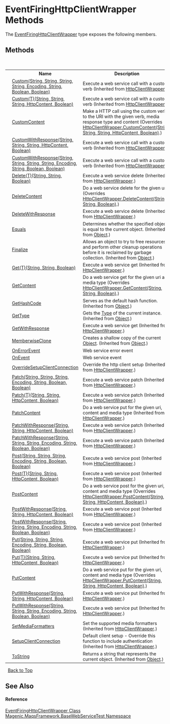 # EventFiringHttpClientWrapper Methods
 

The <a href="#/MAQS_4/WebServices_AUTOGENERATED/EventFiringHttpClientWrapper_Class">EventFiringHttpClientWrapper</a> type exposes the following members.


## Methods
&nbsp;<table><tr><th></th><th>Name</th><th>Description</th></tr><tr><td>![Public method](media/pubmethod.gif "Public method")</td><td><a href="#/MAQS_4/WebServices_AUTOGENERATED/HttpClientWrapper-Custom_Method_(String,_String,_String,_String,_Encoding,_String,_Boolean,_Boolean)">Custom(String, String, String, String, Encoding, String, Boolean, Boolean)</a></td><td>
Execute a web service call with a custom verb
 (Inherited from <a href="#/MAQS_4/WebServices_AUTOGENERATED/HttpClientWrapper_Class">HttpClientWrapper</a>.)</td></tr><tr><td>![Public method](media/pubmethod.gif "Public method")</td><td><a href="#/MAQS_4/WebServices_AUTOGENERATED/HttpClientWrapper-Custom('T')_Method_(String,_String,_String,_HttpContent,_Boolean)">Custom(T)(String, String, String, HttpContent, Boolean)</a></td><td>
Execute a web service call with a custom verb
 (Inherited from <a href="#/MAQS_4/WebServices_AUTOGENERATED/HttpClientWrapper_Class">HttpClientWrapper</a>.)</td></tr><tr><td>![Protected method](media/protmethod.gif "Protected method")</td><td><a href="#/MAQS_4/WebServices_AUTOGENERATED/EventFiringHttpClientWrapper-CustomContent_Method">CustomContent</a></td><td>
Make a HTTP call using the custom verb to the URI with the given verb, media response type and content
 (Overrides <a href="#/MAQS_4/WebServices_AUTOGENERATED/HttpClientWrapper-CustomContent_Method">HttpClientWrapper.CustomContent(String, String, String, HttpContent, Boolean)</a>.)</td></tr><tr><td>![Public method](media/pubmethod.gif "Public method")![Code example](media/CodeExample.png "Code example")</td><td><a href="#/MAQS_4/WebServices_AUTOGENERATED/HttpClientWrapper-CustomWithResponse_Method_(String,_String,_String,_HttpContent,_Boolean)">CustomWithResponse(String, String, String, HttpContent, Boolean)</a></td><td>
Execute a web service call with a custom verb
 (Inherited from <a href="#/MAQS_4/WebServices_AUTOGENERATED/HttpClientWrapper_Class">HttpClientWrapper</a>.)</td></tr><tr><td>![Public method](media/pubmethod.gif "Public method")![Code example](media/CodeExample.png "Code example")</td><td><a href="#/MAQS_4/WebServices_AUTOGENERATED/HttpClientWrapper-CustomWithResponse_Method_(String,_String,_String,_String,_Encoding,_String,_Boolean,_Boolean)">CustomWithResponse(String, String, String, String, Encoding, String, Boolean, Boolean)</a></td><td>
Execute a web service call with a custom verb
 (Inherited from <a href="#/MAQS_4/WebServices_AUTOGENERATED/HttpClientWrapper_Class">HttpClientWrapper</a>.)</td></tr><tr><td>![Public method](media/pubmethod.gif "Public method")![Code example](media/CodeExample.png "Code example")</td><td><a href="#/MAQS_4/WebServices_AUTOGENERATED/HttpClientWrapper-Delete('T')_Method_(String,_String,_Boolean)">Delete(T)(String, String, Boolean)</a></td><td>
Execute a web service delete
 (Inherited from <a href="#/MAQS_4/WebServices_AUTOGENERATED/HttpClientWrapper_Class">HttpClientWrapper</a>.)</td></tr><tr><td>![Protected method](media/protmethod.gif "Protected method")</td><td><a href="#/MAQS_4/WebServices_AUTOGENERATED/EventFiringHttpClientWrapper-DeleteContent_Method">DeleteContent</a></td><td>
Do a web service delete for the given uri
 (Overrides <a href="#/MAQS_4/WebServices_AUTOGENERATED/HttpClientWrapper-DeleteContent_Method">HttpClientWrapper.DeleteContent(String, String, Boolean)</a>.)</td></tr><tr><td>![Public method](media/pubmethod.gif "Public method")![Code example](media/CodeExample.png "Code example")</td><td><a href="#/MAQS_4/WebServices_AUTOGENERATED/HttpClientWrapper-DeleteWithResponse_Method">DeleteWithResponse</a></td><td>
Execute a web service delete
 (Inherited from <a href="#/MAQS_4/WebServices_AUTOGENERATED/HttpClientWrapper_Class">HttpClientWrapper</a>.)</td></tr><tr><td>![Public method](media/pubmethod.gif "Public method")</td><td><a href="http://msdn2.microsoft.com/en-us/library/bsc2ak47" target="_blank">Equals</a></td><td>
Determines whether the specified object is equal to the current object.
 (Inherited from <a href="http://msdn2.microsoft.com/en-us/library/e5kfa45b" target="_blank">Object</a>.)</td></tr><tr><td>![Protected method](media/protmethod.gif "Protected method")</td><td><a href="http://msdn2.microsoft.com/en-us/library/4k87zsw7" target="_blank">Finalize</a></td><td>
Allows an object to try to free resources and perform other cleanup operations before it is reclaimed by garbage collection.
 (Inherited from <a href="http://msdn2.microsoft.com/en-us/library/e5kfa45b" target="_blank">Object</a>.)</td></tr><tr><td>![Public method](media/pubmethod.gif "Public method")![Code example](media/CodeExample.png "Code example")</td><td><a href="#/MAQS_4/WebServices_AUTOGENERATED/HttpClientWrapper-Get('T')_Method_(String,_String,_Boolean)">Get(T)(String, String, Boolean)</a></td><td>
Execute a web service get
 (Inherited from <a href="#/MAQS_4/WebServices_AUTOGENERATED/HttpClientWrapper_Class">HttpClientWrapper</a>.)</td></tr><tr><td>![Protected method](media/protmethod.gif "Protected method")</td><td><a href="#/MAQS_4/WebServices_AUTOGENERATED/EventFiringHttpClientWrapper-GetContent_Method">GetContent</a></td><td>
Do a web service get for the given uri and media type
 (Overrides <a href="#/MAQS_4/WebServices_AUTOGENERATED/HttpClientWrapper-GetContent_Method">HttpClientWrapper.GetContent(String, String, Boolean)</a>.)</td></tr><tr><td>![Public method](media/pubmethod.gif "Public method")</td><td><a href="http://msdn2.microsoft.com/en-us/library/zdee4b3y" target="_blank">GetHashCode</a></td><td>
Serves as the default hash function.
 (Inherited from <a href="http://msdn2.microsoft.com/en-us/library/e5kfa45b" target="_blank">Object</a>.)</td></tr><tr><td>![Public method](media/pubmethod.gif "Public method")</td><td><a href="http://msdn2.microsoft.com/en-us/library/dfwy45w9" target="_blank">GetType</a></td><td>
Gets the <a href="http://msdn2.microsoft.com/en-us/library/42892f65" target="_blank">Type</a> of the current instance.
 (Inherited from <a href="http://msdn2.microsoft.com/en-us/library/e5kfa45b" target="_blank">Object</a>.)</td></tr><tr><td>![Public method](media/pubmethod.gif "Public method")![Code example](media/CodeExample.png "Code example")</td><td><a href="#/MAQS_4/WebServices_AUTOGENERATED/HttpClientWrapper-GetWithResponse_Method">GetWithResponse</a></td><td>
Execute a web service get
 (Inherited from <a href="#/MAQS_4/WebServices_AUTOGENERATED/HttpClientWrapper_Class">HttpClientWrapper</a>.)</td></tr><tr><td>![Protected method](media/protmethod.gif "Protected method")</td><td><a href="http://msdn2.microsoft.com/en-us/library/57ctke0a" target="_blank">MemberwiseClone</a></td><td>
Creates a shallow copy of the current <a href="http://msdn2.microsoft.com/en-us/library/e5kfa45b" target="_blank">Object</a>.
 (Inherited from <a href="http://msdn2.microsoft.com/en-us/library/e5kfa45b" target="_blank">Object</a>.)</td></tr><tr><td>![Protected method](media/protmethod.gif "Protected method")</td><td><a href="#/MAQS_4/WebServices_AUTOGENERATED/EventFiringHttpClientWrapper-OnErrorEvent_Method">OnErrorEvent</a></td><td>
Web service error event</td></tr><tr><td>![Protected method](media/protmethod.gif "Protected method")</td><td><a href="#/MAQS_4/WebServices_AUTOGENERATED/EventFiringHttpClientWrapper-OnEvent_Method">OnEvent</a></td><td>
Web service event</td></tr><tr><td>![Public method](media/pubmethod.gif "Public method")</td><td><a href="#/MAQS_4/WebServices_AUTOGENERATED/HttpClientWrapper-OverrideSetupClientConnection_Method">OverrideSetupClientConnection</a></td><td>
Override the http client setup
 (Inherited from <a href="#/MAQS_4/WebServices_AUTOGENERATED/HttpClientWrapper_Class">HttpClientWrapper</a>.)</td></tr><tr><td>![Public method](media/pubmethod.gif "Public method")![Code example](media/CodeExample.png "Code example")</td><td><a href="#/MAQS_4/WebServices_AUTOGENERATED/HttpClientWrapper-Patch_Method_(String,_String,_String,_Encoding,_String,_Boolean,_Boolean)">Patch(String, String, String, Encoding, String, Boolean, Boolean)</a></td><td>
Execute a web service patch
 (Inherited from <a href="#/MAQS_4/WebServices_AUTOGENERATED/HttpClientWrapper_Class">HttpClientWrapper</a>.)</td></tr><tr><td>![Public method](media/pubmethod.gif "Public method")![Code example](media/CodeExample.png "Code example")</td><td><a href="#/MAQS_4/WebServices_AUTOGENERATED/HttpClientWrapper-Patch('T')_Method_(String,_String,_HttpContent,_Boolean)">Patch(T)(String, String, HttpContent, Boolean)</a></td><td>
Execute a web service patch
 (Inherited from <a href="#/MAQS_4/WebServices_AUTOGENERATED/HttpClientWrapper_Class">HttpClientWrapper</a>.)</td></tr><tr><td>![Protected method](media/protmethod.gif "Protected method")</td><td><a href="#/MAQS_4/WebServices_AUTOGENERATED/HttpClientWrapper-PatchContent_Method">PatchContent</a></td><td>
Do a web service put for the given uri, content and media type
 (Inherited from <a href="#/MAQS_4/WebServices_AUTOGENERATED/HttpClientWrapper_Class">HttpClientWrapper</a>.)</td></tr><tr><td>![Public method](media/pubmethod.gif "Public method")![Code example](media/CodeExample.png "Code example")</td><td><a href="#/MAQS_4/WebServices_AUTOGENERATED/HttpClientWrapper-PatchWithResponse_Method_(String,_String,_HttpContent,_Boolean)">PatchWithResponse(String, String, HttpContent, Boolean)</a></td><td>
Execute a web service patch
 (Inherited from <a href="#/MAQS_4/WebServices_AUTOGENERATED/HttpClientWrapper_Class">HttpClientWrapper</a>.)</td></tr><tr><td>![Public method](media/pubmethod.gif "Public method")![Code example](media/CodeExample.png "Code example")</td><td><a href="#/MAQS_4/WebServices_AUTOGENERATED/HttpClientWrapper-PatchWithResponse_Method_(String,_String,_String,_Encoding,_String,_Boolean,_Boolean)">PatchWithResponse(String, String, String, Encoding, String, Boolean, Boolean)</a></td><td>
Execute a web service patch
 (Inherited from <a href="#/MAQS_4/WebServices_AUTOGENERATED/HttpClientWrapper_Class">HttpClientWrapper</a>.)</td></tr><tr><td>![Public method](media/pubmethod.gif "Public method")![Code example](media/CodeExample.png "Code example")</td><td><a href="#/MAQS_4/WebServices_AUTOGENERATED/HttpClientWrapper-Post_Method_(String,_String,_String,_Encoding,_String,_Boolean,_Boolean)">Post(String, String, String, Encoding, String, Boolean, Boolean)</a></td><td>
Execute a web service post
 (Inherited from <a href="#/MAQS_4/WebServices_AUTOGENERATED/HttpClientWrapper_Class">HttpClientWrapper</a>.)</td></tr><tr><td>![Public method](media/pubmethod.gif "Public method")![Code example](media/CodeExample.png "Code example")</td><td><a href="#/MAQS_4/WebServices_AUTOGENERATED/HttpClientWrapper-Post('T')_Method_(String,_String,_HttpContent,_Boolean)">Post(T)(String, String, HttpContent, Boolean)</a></td><td>
Execute a web service post
 (Inherited from <a href="#/MAQS_4/WebServices_AUTOGENERATED/HttpClientWrapper_Class">HttpClientWrapper</a>.)</td></tr><tr><td>![Protected method](media/protmethod.gif "Protected method")</td><td><a href="#/MAQS_4/WebServices_AUTOGENERATED/EventFiringHttpClientWrapper-PostContent_Method">PostContent</a></td><td>
Do a web service post for the given uri, content and media type
 (Overrides <a href="#/MAQS_4/WebServices_AUTOGENERATED/HttpClientWrapper-PostContent_Method">HttpClientWrapper.PostContent(String, String, HttpContent, Boolean)</a>.)</td></tr><tr><td>![Public method](media/pubmethod.gif "Public method")![Code example](media/CodeExample.png "Code example")</td><td><a href="#/MAQS_4/WebServices_AUTOGENERATED/HttpClientWrapper-PostWithResponse_Method_(String,_String,_HttpContent,_Boolean)">PostWithResponse(String, String, HttpContent, Boolean)</a></td><td>
Execute a web service post
 (Inherited from <a href="#/MAQS_4/WebServices_AUTOGENERATED/HttpClientWrapper_Class">HttpClientWrapper</a>.)</td></tr><tr><td>![Public method](media/pubmethod.gif "Public method")![Code example](media/CodeExample.png "Code example")</td><td><a href="#/MAQS_4/WebServices_AUTOGENERATED/HttpClientWrapper-PostWithResponse_Method_(String,_String,_String,_Encoding,_String,_Boolean,_Boolean)">PostWithResponse(String, String, String, Encoding, String, Boolean, Boolean)</a></td><td>
Execute a web service post
 (Inherited from <a href="#/MAQS_4/WebServices_AUTOGENERATED/HttpClientWrapper_Class">HttpClientWrapper</a>.)</td></tr><tr><td>![Public method](media/pubmethod.gif "Public method")![Code example](media/CodeExample.png "Code example")</td><td><a href="#/MAQS_4/WebServices_AUTOGENERATED/HttpClientWrapper-Put_Method_(String,_String,_String,_Encoding,_String,_Boolean,_Boolean)">Put(String, String, String, Encoding, String, Boolean, Boolean)</a></td><td>
Execute a web service put
 (Inherited from <a href="#/MAQS_4/WebServices_AUTOGENERATED/HttpClientWrapper_Class">HttpClientWrapper</a>.)</td></tr><tr><td>![Public method](media/pubmethod.gif "Public method")![Code example](media/CodeExample.png "Code example")</td><td><a href="#/MAQS_4/WebServices_AUTOGENERATED/HttpClientWrapper-Put('T')_Method_(String,_String,_HttpContent,_Boolean)">Put(T)(String, String, HttpContent, Boolean)</a></td><td>
Execute a web service put
 (Inherited from <a href="#/MAQS_4/WebServices_AUTOGENERATED/HttpClientWrapper_Class">HttpClientWrapper</a>.)</td></tr><tr><td>![Protected method](media/protmethod.gif "Protected method")</td><td><a href="#/MAQS_4/WebServices_AUTOGENERATED/EventFiringHttpClientWrapper-PutContent_Method">PutContent</a></td><td>
Do a web service put for the given uri, content and media type
 (Overrides <a href="#/MAQS_4/WebServices_AUTOGENERATED/HttpClientWrapper-PutContent_Method">HttpClientWrapper.PutContent(String, String, HttpContent, Boolean)</a>.)</td></tr><tr><td>![Public method](media/pubmethod.gif "Public method")![Code example](media/CodeExample.png "Code example")</td><td><a href="#/MAQS_4/WebServices_AUTOGENERATED/HttpClientWrapper-PutWithResponse_Method_(String,_String,_HttpContent,_Boolean)">PutWithResponse(String, String, HttpContent, Boolean)</a></td><td>
Execute a web service put
 (Inherited from <a href="#/MAQS_4/WebServices_AUTOGENERATED/HttpClientWrapper_Class">HttpClientWrapper</a>.)</td></tr><tr><td>![Public method](media/pubmethod.gif "Public method")![Code example](media/CodeExample.png "Code example")</td><td><a href="#/MAQS_4/WebServices_AUTOGENERATED/HttpClientWrapper-PutWithResponse_Method_(String,_String,_String,_Encoding,_String,_Boolean,_Boolean)">PutWithResponse(String, String, String, Encoding, String, Boolean, Boolean)</a></td><td>
Execute a web service put
 (Inherited from <a href="#/MAQS_4/WebServices_AUTOGENERATED/HttpClientWrapper_Class">HttpClientWrapper</a>.)</td></tr><tr><td>![Public method](media/pubmethod.gif "Public method")</td><td><a href="#/MAQS_4/WebServices_AUTOGENERATED/HttpClientWrapper-SetMediaFormatters_Method">SetMediaFormatters</a></td><td>
Set the supported media formatters
 (Inherited from <a href="#/MAQS_4/WebServices_AUTOGENERATED/HttpClientWrapper_Class">HttpClientWrapper</a>.)</td></tr><tr><td>![Protected method](media/protmethod.gif "Protected method")</td><td><a href="#/MAQS_4/WebServices_AUTOGENERATED/HttpClientWrapper-SetupClientConnection_Method">SetupClientConnection</a></td><td>
Default client setup - Override this function to include authentication
 (Inherited from <a href="#/MAQS_4/WebServices_AUTOGENERATED/HttpClientWrapper_Class">HttpClientWrapper</a>.)</td></tr><tr><td>![Public method](media/pubmethod.gif "Public method")</td><td><a href="http://msdn2.microsoft.com/en-us/library/7bxwbwt2" target="_blank">ToString</a></td><td>
Returns a string that represents the current object.
 (Inherited from <a href="http://msdn2.microsoft.com/en-us/library/e5kfa45b" target="_blank">Object</a>.)</td></tr></table>&nbsp;
<a href="#eventfiringhttpclientwrapper-methods">Back to Top</a>

## See Also


#### Reference
<a href="#/MAQS_4/WebServices_AUTOGENERATED/EventFiringHttpClientWrapper_Class">EventFiringHttpClientWrapper Class</a><br /><a href="#/MAQS_4/WebServices_AUTOGENERATED/Magenic-MaqsFramework-BaseWebServiceTest_Namespace">Magenic.MaqsFramework.BaseWebServiceTest Namespace</a><br />